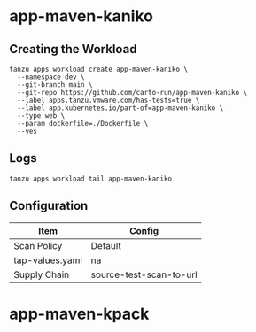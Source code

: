 # app-maven-kaniko

## Creating the Workload

```
tanzu apps workload create app-maven-kaniko \
  --namespace dev \
  --git-branch main \
  --git-repo https://github.com/carto-run/app-maven-kaniko \
  --label apps.tanzu.vmware.com/has-tests=true \
  --label app.kubernetes.io/part-of=app-maven-kaniko \
  --type web \
  --param dockerfile=./Dockerfile \
  --yes
```

## Logs

```
tanzu apps workload tail app-maven-kaniko
```

## Configuration

| Item            | Config                  |
| --------------- | ----------------------- |
| Scan Policy     | Default                 |
| tap-values.yaml | na                      |
| Supply Chain    | source-test-scan-to-url |

# app-maven-kpack
